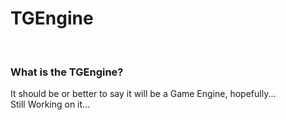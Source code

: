 <h1>TGEngine</h1><br>
<h3>What is the TGEngine?</h3>
It should be or better to say it will be a Game Engine, hopefully...
<br>
Still Working on it...
